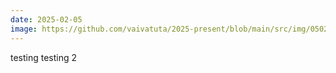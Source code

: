 ```yaml
---
date: 2025-02-05
image: https://github.com/vaivatuta/2025-present/blob/main/src/img/050225.PNG?raw=true
---
```


testing testing 2